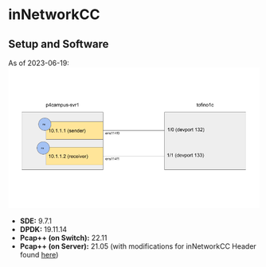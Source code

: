 # inNetworkCC

## Setup and Software
As of 2023-06-19:
![setup and connections](./docs/setup.png "Experiment Setup")

* **SDE:** 9.7.1
* **DPDK:** 19.11.14
* **Pcap++ (on Switch):** 22.11
* **Pcap++ (on Server):** 21.05 (with modifications for inNetworkCC Header found [here](https://github.com/NUS-SNL/PcapPlusPlus/tree/f857878770a5cacdb2e3c44982cbfe7766a66745))
